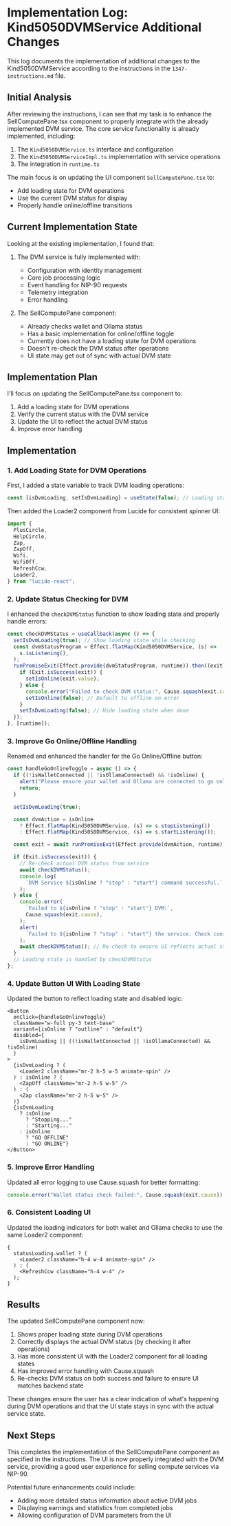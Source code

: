# Implementation Log: Kind5050DVMService Additional Changes

This log documents the implementation of additional changes to the Kind5050DVMService according to the instructions in the `1347-instructions.md` file.

## Initial Analysis

After reviewing the instructions, I can see that my task is to enhance the SellComputePane.tsx component to properly integrate with the already implemented DVM service. The core service functionality is already implemented, including:

1. The `Kind5050DVMService.ts` interface and configuration
2. The `Kind5050DVMServiceImpl.ts` implementation with service operations
3. The integration in `runtime.ts`

The main focus is on updating the UI component `SellComputePane.tsx` to:

- Add loading state for DVM operations
- Use the current DVM status for display
- Properly handle online/offline transitions

## Current Implementation State

Looking at the existing implementation, I found that:

1. The DVM service is fully implemented with:

   - Configuration with identity management
   - Core job processing logic
   - Event handling for NIP-90 requests
   - Telemetry integration
   - Error handling

2. The SellComputePane component:
   - Already checks wallet and Ollama status
   - Has a basic implementation for online/offline toggle
   - Currently does not have a loading state for DVM operations
   - Doesn't re-check the DVM status after operations
   - UI state may get out of sync with actual DVM state

## Implementation Plan

I'll focus on updating the SellComputePane.tsx component to:

1. Add a loading state for DVM operations
2. Verify the current status with the DVM service
3. Update the UI to reflect the actual DVM status
4. Improve error handling

## Implementation

### 1. Add Loading State for DVM Operations

First, I added a state variable to track DVM loading operations:

```typescript
const [isDvmLoading, setIsDvmLoading] = useState(false); // Loading state for DVM operations
```

Then added the Loader2 component from Lucide for consistent spinner UI:

```typescript
import {
  PlusCircle,
  HelpCircle,
  Zap,
  ZapOff,
  Wifi,
  WifiOff,
  RefreshCcw,
  Loader2,
} from "lucide-react";
```

### 2. Update Status Checking for DVM

I enhanced the `checkDVMStatus` function to show loading state and properly handle errors:

```typescript
const checkDVMStatus = useCallback(async () => {
  setIsDvmLoading(true); // Show loading state while checking
  const dvmStatusProgram = Effect.flatMap(Kind5050DVMService, (s) =>
    s.isListening(),
  );
  runPromiseExit(Effect.provide(dvmStatusProgram, runtime)).then((exit) => {
    if (Exit.isSuccess(exit)) {
      setIsOnline(exit.value);
    } else {
      console.error("Failed to check DVM status:", Cause.squash(exit.cause));
      setIsOnline(false); // Default to offline on error
    }
    setIsDvmLoading(false); // Hide loading state when done
  });
}, [runtime]);
```

### 3. Improve Go Online/Offline Handling

Renamed and enhanced the handler for the Go Online/Offline button:

```typescript
const handleGoOnlineToggle = async () => {
  if ((!isWalletConnected || !isOllamaConnected) && !isOnline) {
    alert("Please ensure your wallet and Ollama are connected to go online.");
    return;
  }

  setIsDvmLoading(true);

  const dvmAction = isOnline
    ? Effect.flatMap(Kind5050DVMService, (s) => s.stopListening())
    : Effect.flatMap(Kind5050DVMService, (s) => s.startListening());

  const exit = await runPromiseExit(Effect.provide(dvmAction, runtime));

  if (Exit.isSuccess(exit)) {
    // Re-check actual DVM status from service
    await checkDVMStatus();
    console.log(
      `DVM Service ${isOnline ? "stop" : "start"} command successful.`,
    );
  } else {
    console.error(
      `Failed to ${isOnline ? "stop" : "start"} DVM:`,
      Cause.squash(exit.cause),
    );
    alert(
      `Failed to ${isOnline ? "stop" : "start"} the service. Check console for details.`,
    );
    await checkDVMStatus(); // Re-check to ensure UI reflects actual state
  }
  // Loading state is handled by checkDVMStatus
};
```

### 4. Update Button UI With Loading State

Updated the button to reflect loading state and disabled logic:

```tsx
<Button
  onClick={handleGoOnlineToggle}
  className="w-full py-3 text-base"
  variant={isOnline ? "outline" : "default"}
  disabled={
    isDvmLoading || ((!isWalletConnected || !isOllamaConnected) && !isOnline)
  }
>
  {isDvmLoading ? (
    <Loader2 className="mr-2 h-5 w-5 animate-spin" />
  ) : isOnline ? (
    <ZapOff className="mr-2 h-5 w-5" />
  ) : (
    <Zap className="mr-2 h-5 w-5" />
  )}
  {isDvmLoading
    ? isOnline
      ? "Stopping..."
      : "Starting..."
    : isOnline
      ? "GO OFFLINE"
      : "GO ONLINE"}
</Button>
```

### 5. Improve Error Handling

Updated all error logging to use Cause.squash for better formatting:

```typescript
console.error("Wallet status check failed:", Cause.squash(exit.cause));
```

### 6. Consistent Loading UI

Updated the loading indicators for both wallet and Ollama checks to use the same Loader2 component:

```tsx
{
  statusLoading.wallet ? (
    <Loader2 className="h-4 w-4 animate-spin" />
  ) : (
    <RefreshCcw className="h-4 w-4" />
  );
}
```

## Results

The updated SellComputePane component now:

1. Shows proper loading state during DVM operations
2. Correctly displays the actual DVM status (by checking it after operations)
3. Has more consistent UI with the Loader2 component for all loading states
4. Has improved error handling with Cause.squash
5. Re-checks DVM status on both success and failure to ensure UI matches backend state

These changes ensure the user has a clear indication of what's happening during DVM operations and that the UI state stays in sync with the actual service state.

## Next Steps

This completes the implementation of the SellComputePane component as specified in the instructions. The UI is now properly integrated with the DVM service, providing a good user experience for selling compute services via NIP-90.

Potential future enhancements could include:

- Adding more detailed status information about active DVM jobs
- Displaying earnings and statistics from completed jobs
- Allowing configuration of DVM parameters from the UI
